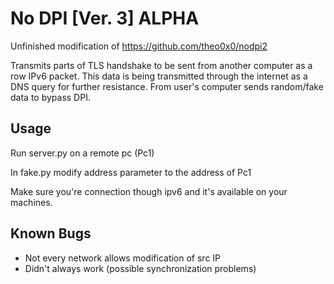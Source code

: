 # No DPI [Ver. 3] ALPHA
Unfinished modification of https://github.com/theo0x0/nodpi2

Transmits parts of TLS handshake to be sent from another computer as a row IPv6 packet.
This data is being transmitted through the internet as a DNS query for further resistance.
From user's computer sends random/fake data to bypass DPI.

## Usage

Run server.py on a remote pc (Pc1)

In fake.py modify address parameter to the address of Pc1

Make sure you're connection though ipv6 and it's available on your machines.

## Known Bugs

- Not every network allows modification of src IP
- Didn't always work (possible synchronization problems)
